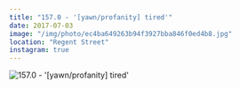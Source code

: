 ```yaml
---
title: "157.0 - '[yawn/profanity] tired'"
date: 2017-07-03
image: "/img/photo/ec4ba649263b94f3927bba846f0ed4b8.jpg"
location: "Regent Street"
instagram: true
---
```


![157.0 - '[yawn/profanity] tired'](/img/photo/ec4ba649263b94f3927bba846f0ed4b8.jpg)
